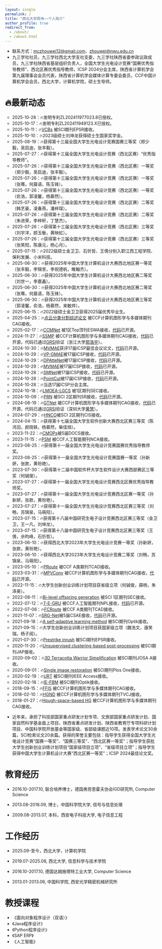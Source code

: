 ```yaml
---
layout: single
permalink: /
title: "西北大学周伟——个人简介"
author_profile: true
redirect_from: 
  - /about/
  - /about.html
---
```



- 联系方式：[mczhouwei12@gmail.com](mailto:mczhouwei12@gmail.com)、[zhouwei@nwu.edu.cn](mailto:zhouwei@nwu.edu.cn)
- 九三学社社员，九三学社西北大学支社支委，九三学社陕西省委参政议政成员，九三学社陕西省基层组织负责人，全国大学生光电设计竞赛“国赛优秀指导教师”、西北区赛优秀指导教师，ICSP 2024分会主席，陕西省计算机学会第九届理事会会员代表，陕西省计算机学会媒体计算专委会委员，CCF中国计算机学会会员，西北大学，计算机学院，硕士生导师。

🔥最新动态
======
<ul type="circle">
  <li>2025-10-28：🔥发明专利ZL202411977023.8已授权。 </li>
  <li>2025-10-17：🔥发明专利ZL202411949123.X已授权。 </li>
  <li>2025-10-11：🔥<a href="https://www.sciencedirect.com/science/article/pii/S0378779625009551">VCBs</a> 被SCI期刊EPSR接收。</li>
  <li>2025-10-10：🔥2023级硕士刘坤龙获得硕士生国家奖学金。 </li>
  <li>2025-08-19：🔥获得第十三届全国大学生光电设计竞赛国赛三等奖（郑少毅，吴启迪，张丰毅）。 </li>
  <li>2025-07-27：🔥获得第十三届全国大学生光电设计竞赛（西北区赛）“优秀指导教师”。</li>
  <li>2025-07-26：🔥获得第十三届全国大学生光电设计竞赛（西北区赛）一等奖（郑少毅，吴启迪，张丰毅）。</li>
  <li>2025-07-26：🔥获得第十三届全国大学生光电设计竞赛（西北区赛）一等奖（张骞，何晨语，陈玉锋）。</li>
  <li>2025-07-26：🔥获得第十三届全国大学生光电设计竞赛（西北区赛）一等奖（俞浩，郭凌馨，杨慕然）。</li>
  <li>2025-07-26：🔥获得第十三届全国大学生光电设计竞赛（西北区赛）二等奖（韩艺豪，凌春燕，潘梓琛）。</li>
  <li>2025-07-26：🔥获得第十三届全国大学生光电设计竞赛（西北区赛）二等奖（朱进荣，李梓轩，丁慧杰）。</li>
  <li>2025-07-26：🔥获得第十三届全国大学生光电设计竞赛（西北区赛）三等奖（刘宇洋，颜玉衡，黄映虹）。</li>
  <li>2025-07-26：🔥获得第十三届全国大学生光电设计竞赛（西北区赛）三等奖（张笑阳，陈康元，杨心月）。</li>
  <li>2025-07-15：🔥2022级硕士金卫卫、石忻哲、王倩分别入职江西工程学院、保利发展、小米科技。</li>
  <li>2025-06-30：🔥获得2025年中国大学生计算机设计大赛西北地区赛一等奖（张丰毅，李锦昱，李祝德帆，睢翰杰）。</li>
  <li>2025-06-30：🔥获得2025年中国大学生计算机设计大赛西北地区赛二等奖（刘世一，李嘉鑫）。</li>
  <li>2025-06-30：🔥获得2025年中国大学生计算机设计大赛西北地区赛二等奖（张骞，何晨语，陈玉锋）。</li>
  <li>2025-06-30：🔥获得2025年中国大学生计算机设计大赛西北地区赛三等奖（郭凌馨，俞浩，杨慕然，来敏烨）。</li>
  <li>2025-06-15：🔥2022级硕士金卫卫获得2025届优秀毕业生。</li>
  <li>2025-04-25：🔥<a href="https://www.sciencedirect.com/science/article/abs/pii/S0097849325000792">点云分类分割综述论文</a> 被CCF计算机图形学与多媒体期刊CAG接收。</li>
  <li>2025-02-17：🔥<a href="https://www.sciencedirect.com/science/article/abs/pii/S0957417425005822">CCMNet</a> 被1区Top顶刊ESWA接收，<a href="https://github.com/NWUzhouwei/CCMNet">代码</a>已开源。</li>
  <li>2024-11-27：🔥<a href="https://www.sciencedirect.com/science/article/abs/pii/S0097849324002772">SSMP</a> 被CCF计算机图形学与多媒体期刊CAG接收，<a href="https://github.com/NWUzhouwei/SSMP">代码</a>已开源，代码已通过<a href="https://www.replicabilitystamp.org/#https-github-com-nwuzhouwei-ssmp">GRSI</a>验证（浙江大学<a href="https://github.com/ghy0324">郭浩宇</a>）。</li>
  <li>2024-10-30：🔥<a href="https://ieeexplore.ieee.org/abstract/document/10846141">MVMAE</a>获评17届ICSP最佳会议论文，<a href="https://github.com/NWUzhouwei/MVMAE">代码</a>已开源。</li>
  <li>2024-10-29：🔥<a href="https://ieeexplore.ieee.org/abstract/document/10846277">VP-GMAE</a>被17届ICSP接收，<a href="https://github.com/NWUzhouwei/VP-GMAE">代码</a>已开源。</li>
  <li>2024-10-29：🔥<a href="https://ieeexplore.ieee.org/abstract/document/10846792">DPAtteNet</a>被17届ICSP接收，<a href="https://github.com/NWUzhouwei/DPAtteNet">代码</a>已开源。</li>
  <li>2024-10-29：🔥<a href="https://ieeexplore.ieee.org/abstract/document/10846141">MVMAE</a>被17届ICSP接收，<a href="https://github.com/NWUzhouwei/MVMAE">代码</a>已开源。</li>
  <li>2024-10-28：🔥<a href="https://ieeexplore.ieee.org/abstract/document/10846575">SMNet</a>被17届ICSP接收，<a href="https://github.com/NWUzhouwei/SMNet">代码</a>已开源。</li>
  <li>2024-10-28：🔥<a href="https://ieeexplore.ieee.org/abstract/document/10846390">PointCut</a>被17届ICSP接收，<a href="https://github.com/NWUzhouwei/PointCut">代码</a>已开源。</li>
  <li>2024-10-28：🔥当选17届ICSP分会主席。</li>
  <li>2024-10-18：🔥<a href="https://www.sciencedirect.com/science/article/abs/pii/S2210650224003018">LMOEA-LGCS</a> 被1区期刊SEC接收。</li>
  <li>2024-10-09：🔥<a href="https://www.nature.com/articles/s41598-024-72368-1">PRN</a> 被SCI 2区期刊SR接收，<a href="https://github.com/albestobe/PRN">代码</a>已开源。</li>
  <li>2024-08-19：🔥<a href="https://www.sciencedirect.com/science/article/abs/pii/S0097849324001857">GTNet</a> 被CCF计算机图形学与多媒体期刊CAG接收，<a href="https://github.com/NWUzhouwei/GTNet">代码</a>已开源，代码已通过<a href="https://www.replicabilitystamp.org/#https-github-com-nwuzhouwei-gtnet">GRSI</a>验证（深圳大学<a href="https://vcc.tech/~huihuang">黄慧</a>）。</li>
  <li>2024-07-29：🔥<a href="https://link.springer.com/article/10.1007/s40747-024-01600-2">HNCO</a>被SCI 2区期刊CIS接收。</li>
  <li>2024-04-15：🔥获得第十七届全国大学生软件创新大赛西北区赛三等奖（陈鸿羽，颜晓轶，杨慕然，柴佳旭）。 </li>
  <li>2023-11-22：🔥<a href="https://ieeexplore.ieee.org/abstract/document/10294922">CMOPs</a>被5届DOCS接收。</li>
  <li>2023-11-15：🔥<a href="https://link.springer.com/article/10.1007/s00521-023-09122-7">PSM</a> 被CCF人工智能期刊NCA接收。</li>
  <li>2023-08-25：🔥获得第十一届全国大学生光电设计竞赛国赛优秀指导教师奖。 </li>
  <li>2023-08-25：🔥获得第十一届全国大学生光电设计竞赛国赛一等奖（孙新妍，张款，黄玢艳）。 </li>
  <li>2023-07-30：🔥获得第十二届中国软件杯大学生软件设计大赛西部赛区三等奖（何铖俊）。 </li>
  <li>2023-07-27：🔥获得第十一届全国大学生光电设计竞赛西北区赛优秀指导教师奖。 </li>
  <li>2023-07-27：🔥获得第十一届全国大学生光电设计竞赛西北区赛一等奖（孙新妍，张款，黄玢艳）。 </li>
  <li>2023-07-27：🔥获得第十一届全国大学生光电设计竞赛西北区赛三等奖（刘畅，苏锦泉，马萌阳）。 </li>
  <li>2023-07-15：🔥获得第十八届中国研究生电子设计竞赛西北区赛三等奖（金卫卫，王一凡，刘坤龙）。 </li>
  <li>2023-07-15：🔥获得第十八届中国研究生电子设计竞赛西北区赛三等奖（王倩，佘昀峰，石忻哲）。 </li>
  <li>2023-06-10：🔥获得西北大学2023年大学生光电设计竞赛一等奖（孙新妍，张款，黄玢艳）。 </li>
  <li>2023-06-10：🔥获得西北大学2023年大学生光电设计竞赛二等奖（刘畅，苏锦泉，马萌阳）。 </li>
  <li>2023-05-10：🔥<a href="https://ieeexplore.ieee.org/abstract/document/10122622">PRoute</a> 被CCF A类期刊TCAD接收。</li>
  <li>2023-03-31：🔥<a href="https://www.sciencedirect.com/science/article/abs/pii/S0097849323000377">MPVConv</a> 被CCF计算机图形学与多媒体期刊CAG接收，<a href="https://github.com/NWUzhouwei/MPVConv">代码</a>已开源。</li>
  <li>2022-11-15：🔥大学生创新创业训练计划项目获省级立项（何铖俊，薛杨，朱泽昊）。 </li>
  <li>2022-08-11：🔥<a href="https://www.sciencedirect.com/science/article/abs/pii/S2210650222001201">Bi-level offspring generation</a> 被SCI 1区期刊SEC接收。</li>
  <li>2022-07-12：🔥<a href="https://link.springer.com/article/10.1007/s11063-022-10966-8">T-E-GRU</a> 被CCF人工智能期刊NPL接收，<a href="https://github.com/NWUzhouwei/T-E-GRU">代码</a>已开源。</li>
  <li>2022-07-06：🔥<a href="https://ieeexplore.ieee.org/abstract/document/9816052">FCRoute</a> 被CCF A类期刊TCAD接收。</li>
  <li>2021-11-07：🔥<a href="https://dl.acm.org/doi/abs/10.1145/3487075.3487092">SRG-Net</a>被5届CSAE接收，<a href="https://github.com/NWUzhouwei/SRGNet">代码</a>已开源。</li>
  <li>2021-09-18：🔥<a href="https://www.sciencedirect.com/science/article/abs/pii/S0030402621015849">A self-adaptive learning method</a> 被SCI期刊Optik接收。</li>
  <li>2021-09-15：🔥大学生创新创业训练计划项目获国家级立项（魏浩文，康笑瑞，杨子阅）。 </li>
  <li>2021-07-30：🔥<a href="https://www.sciencedirect.com/science/article/abs/pii/S0378779621004740">Prestrike inrush</a> 被SCI期刊EPSR接收。</li>
  <li>2020-11-20：🔥<a href="https://pubs.aip.org/aip/jap/article-abstract/128/19/193104/346722/A-deep-unsupervised-clustering-based-post?redirectedFrom=fulltext">Unsupervised clustering-based post-processing</a> 被SCI期刊JAP接收。</li>
  <li>2020-09-02：🔥<a href="https://opg.optica.org/josaa/abstract.cfm?uri=josaa-37-11-1711">3D Terracotta Warrior Simplification</a> 被SCI期刊JOSA A接收。</li>
  <li>2020-09-01：🔥<a href="https://journals.plos.org/plosone/article?id=10.1371/journal.pone.0238259">Single image restoration</a> 被SCI期刊Plos One接收。</li>
  <li>2020-02-19：🔥<a href="https://ieeexplore.ieee.org/abstract/document/9003277">URT</a> 被SCI期刊IEEE Access接收。</li>
  <li>2020-02-16：🔥<a href="https://www.sciencedirect.com/science/article/abs/pii/S0030402620302783">IE-FBM</a> 被SCI期刊Optik接收。</li>
  <li>2018-09-15：🔥<a href="https://www.sciencedirect.com/science/article/abs/pii/S0097849318301468">FFIS</a> 被CCF计算机图形学与多媒体期刊CAG接收。</li>
  <li>2018-02-10：🔥<a href="https://link.springer.com/article/10.1007/s00371-018-1478-x">HGND</a> 被CCF计算机图形学与多媒体期刊TVCJ接收。</li>
  <li>2018-01-27：🔥<a href="https://www.sciencedirect.com/science/article/abs/pii/S0097849318300116">Hough-space-based HG</a> 被CCF计算机图形学与多媒体期刊CAG接收。</li>
</ul>

- 近年来，承担了科技部国家重点研发计划专项、文旅部国家重点研发计划、国家自然科学基金面上项目、陕西省重点研发计划、陕西省教育厅专项科研计划项目、中国科学院开放基金等国家级、省部级课题近10项。发表学术论文30余篇，SCI检索论文20余篇。获得的荣誉主要包括：指导学生获得全国大学生光电设计竞赛“国赛一等奖”、“国赛三等奖”、“西北区赛一等奖”；指导学生获批大学生创新创业训练计划项目“国家级项目立项”、“省级项目立项”；指导学生获得中国大学生计算机设计大赛“西北区赛一等奖”；ICSP 2024最佳论文奖。


教育经历
======
- 2016.10-2017.10, 联合培养博士，德国弗劳恩霍夫协会IGD研究所, Computer Science

- 2013.08-2018.09, 博士，中国科学院大学, 信号与信息处理

- 2009.08-2013.07, 本科，西安电子科技大学, 电子信息工程

工作经历
======
- 2025.09-至今，西北大学，计算机学院

- 2019.07-2025.08, 西北大学, 信息科学与技术学院

- 2016.10-2017.10, 德国达姆施塔特工业大学, Computer Science

- 2013.01-2013.06, 中国科学院, 西安光学精密机械研究所


教授课程
======

- 《面向对象程序设计（双语）》
- 《Java程序设计》
- 《Python程序设计》
- 《SAP ERP》
- 《人工智能》
